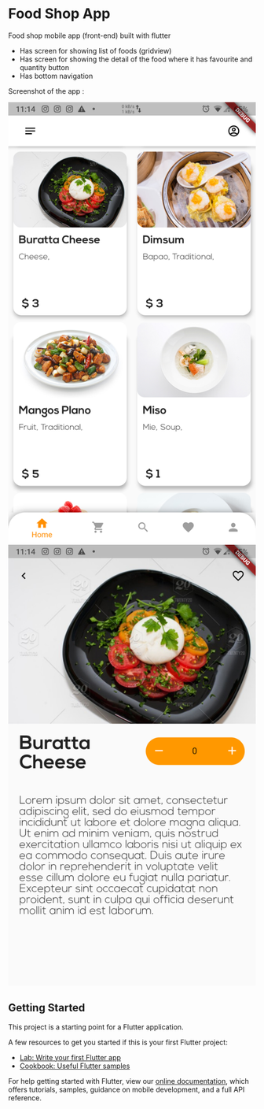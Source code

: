 # Food Shop App

Food shop mobile app (front-end) built with flutter
* Has screen for showing list of foods (gridview)
* Has screen for showing the detail of the food where it has favourite and quantity button
* Has bottom navigation

Screenshot of the app :

![list foods](images/flutter_list.png)
![list foods](images/flutter_detail.png)

## Getting Started

This project is a starting point for a Flutter application.

A few resources to get you started if this is your first Flutter project:

- [Lab: Write your first Flutter app](https://flutter.dev/docs/get-started/codelab)
- [Cookbook: Useful Flutter samples](https://flutter.dev/docs/cookbook)

For help getting started with Flutter, view our
[online documentation](https://flutter.dev/docs), which offers tutorials,
samples, guidance on mobile development, and a full API reference.

